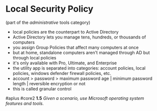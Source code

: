 # Local Security Policy
(part of the *administrative* tools category)

- local policies are the counterpart to Active Directory
- Active Directory lets you manage tens, hundreds, or thousands of computers
- you assign Group Policies that affect many computers at once
- but at home, standalone computers aren't managed through AD but through local policies
- it's only available with Pro, Ultimate, and Enterprise
- the utility app is separated into categories: account policies, local policies, windows defender firewall policies, etc. 
- account > password > maximum password age | minimum password length | reversible encryption or not
- this is called granular control

#aplus #core2 **1.5** *Given a scenario, use Microsoft operating system features and tools.* 
